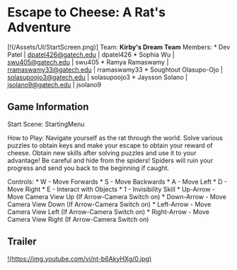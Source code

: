 # Escape to Cheese: A Rat's Adventure
[!(/Assets/UI/StartScreen.png)]
Team:   **Kirby's Dream Team**
Members: * Dev Patel	     	 | dpatel426@gatech.edu    | dpatel426
	 	 * Sophia Wu   	         | swu405@gatech.edu	   | swu405
	 	 * Ramya Ramaswamy       | rramaswamy33@gatech.edu | rramaswamy33
	 	 * Soughtout Olasupo-Ojo | solasupoojo3@gatech.edu | solasupoojo3
	 	 * Jaysson Solano        | jsolano9@gatech.edu     | jsolano9

## Game Information
Start Scene: StartingMenu

How to Play: Navigate yourself as the rat through the world. Solve various puzzles
	     	 to obtain keys and make your escape to obtain your reward of cheese. Obtain new 
	     	 skills after solving puzzles and use it to your advantage! Be careful and hide 
	     	 from the spiders! Spiders will ruin your progress and send you back to the 
             beginning if caught. 

Controls: * W - Move Forwards
	      * S - Move Backwards
	      * A - Move Left
	      * D - Move Right 
	      * E - Interact with Objects
	      * 1 - Invisibility Skill
	      * Up-Arrow - Move Camera View Up (If Arrow-Camera Switch on) 
	      * Down-Arrow - Move Camera View Down (If Arrow-Camera Switch on) 
	      * Left-Arrow - Move Camera View Left (If Arrow-Camera Switch on) 
	      * Right-Arrow - Move Camera View Right (If Arrow-Camera Switch on) 

## Trailer
[!(https://img.youtube.com/vi/nt-b6AkyHXg/0.jpg)](https://www.youtube.com/watch?v=nt-b6AkyHXg)